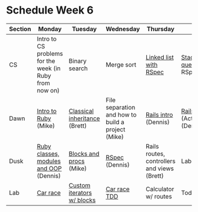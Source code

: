 # Schedule Week 6

| Section | Monday                                                                                                 | Tuesday                                                                                  | Wednesday                                                         | Thursday                                                                  | Friday                                                                                                 |  
| ------  | ------                                                                                                 | -------                                                                                  | --------                                                          | ---------                                                                 | -------                                                                                                |  
| CS      | Intro to CS problems for the week (in Ruby from now on)                                                | Binary search                                                                            | Merge sort                                                        | [Linked list with RSpec](https://github.com/sf-wdi-17/singly_linked_list) | [Stack](https://github.com/sf-wdi-17/stack) and [queue](https://github.com/sf-wdi-17/queue) with RSpec |  
| Dawn    | [Intro to Ruby](https://github.com/sf-wdi-17/notes/tree/master/lectures/week-06/_1_monday/dawn) (Mike) | [Classical inheritance](../lectures/week-06/_2_tuesday/dawn/ruby_inheritance.md) (Brett) | File separation and how to build a project (Mike)                 | [Rails intro](../lectures/week-06/_4_thursday/dawn/README.md) (Dennis)    | [Rails models](../lectures/week-06/_5_friday/dawn/README.md) (ActiveRecord) (Dennis)                   |  
| Dusk    | [Ruby classes, modules and OOP](../lectures/week-06/_1_monday/dusk/README.md) (Dennis)                 | [Blocks and procs](https://github.com/sf-wdi-17/notes/tree/master/lectures/week-06/_2_tuesday/dusk) (Mike)                                                                  | [RSpec](../lectures/week-06/_3_wednesday/dusk/README.md) (Dennis) | Rails routes, controllers and views (Brett)                               | Lab start                                                                                              |  
| Lab     | [Car race](https://github.com/sf-wdi-17/car_race)                                                      | [Custom iterators w/ blocks](https://github.com/sf-wdi-17/iterators_lab)                                                               | [Car race TDD](https://github.com/sf-wdi-17/car_race)             | Calculator w/ routes                                                      | Todo list                                                                                              |  
